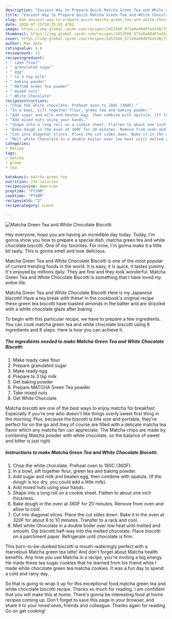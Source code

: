 ```yaml
---
description: "Easiest Way to Prepare Quick Matcha Green Tea and White Chocolate Biscotti"
title: "Easiest Way to Prepare Quick Matcha Green Tea and White Chocolate Biscotti"
slug: 644-easiest-way-to-prepare-quick-matcha-green-tea-and-white-chocolate-biscotti
date: 2020-07-15T10:25:05.476Z
image: https://img-global.cpcdn.com/recipes/2453580_671e0a40d6fed1d8/751x532cq70/matcha-green-tea-and-white-chocolate-biscotti-recipe-main-photo.jpg
thumbnail: https://img-global.cpcdn.com/recipes/2453580_671e0a40d6fed1d8/751x532cq70/matcha-green-tea-and-white-chocolate-biscotti-recipe-main-photo.jpg
cover: https://img-global.cpcdn.com/recipes/2453580_671e0a40d6fed1d8/751x532cq70/matcha-green-tea-and-white-chocolate-biscotti-recipe-main-photo.jpg
author: Mae Soto
ratingvalue: 4.8
reviewcount: 13
recipeingredient:
- " cake flour"
- " granulated sugar"
- " egg"
- " to 3 tsp milk"
- " baking powder"
- " MATCHA Green Tea powder"
- " mixed nuts"
- " White Chocolate"
recipeinstructions:
- "Chop the white chocolate. Preheat oven to 180C (360F)."
- "In a bowl, sift together flour, green tea and baking powder."
- "Add sugar and milk and beaten egg, then combine with spatula. (If the dough is too dry, you could add a little milk)."
- "Add mixed nuts using your hands."
- "Shape into a long roll on a cookie sheet. Flatten to about one inch thickness."
- "Bake dough in the oven at 360F for 20 minutes. Remove from oven and allow to cool."
- "Cut into diagonal slices. Place the cut sides down. Bake it in the oven at 320F for about 8 to 10 minutes. Transfer to a rack and cool."
- "Melt white Chocolate in a double boiler over low heat until melted and smooth. Dip biscotti half-way into the melted chocolate. Place biscotti on a parchment paper. Refrigerate until chocolate is firm."
categories:
- Recipe
tags:
- matcha
- green
- tea

katakunci: matcha green tea 
nutrition: 234 calories
recipecuisine: American
preptime: "PT39M"
cooktime: "PT40M"
recipeyield: "2"
recipecategory: Lunch

---
```



![Matcha Green Tea and White Chocolate Biscotti](https://img-global.cpcdn.com/recipes/2453580_671e0a40d6fed1d8/751x532cq70/matcha-green-tea-and-white-chocolate-biscotti-recipe-main-photo.jpg)

Hey everyone, hope you are having an incredible day today. Today, I'm gonna show you how to prepare a special dish, matcha green tea and white chocolate biscotti. One of my favorites. For mine, I'm gonna make it a little bit tasty. This is gonna smell and look delicious.

Matcha Green Tea and White Chocolate Biscotti is one of the most popular of current trending foods in the world. It is easy, it is quick, it tastes yummy. It's enjoyed by millions daily. They are fine and they look wonderful. Matcha Green Tea and White Chocolate Biscotti is something that I have loved my entire life.

Matcha Green Tea and White Chocolate Biscotti Here is my Japanese biscotti! Have a tea break with these! In the cookbook&#39;s original recipe these green tea biscotti have toasted almonds in the batter and are drizzled with a white chocolate glaze after baking.


To begin with this particular recipe, we have to prepare a few ingredients. You can cook matcha green tea and white chocolate biscotti using 8 ingredients and 8 steps. Here is how you can achieve it.

<!--inarticleads1-->

##### The ingredients needed to make Matcha Green Tea and White Chocolate Biscotti:

1. Make ready  cake flour
1. Prepare  granulated sugar
1. Make ready  egg
1. Prepare  to 3 tsp milk
1. Get  baking powder
1. Prepare  MATCHA Green Tea powder
1. Take  mixed nuts
1. Get  White Chocolate


Matcha biscotti are one of the best ways to enjoy matcha for breakfast. Especially if you&#39;re one who doesn&#39;t like things overly sweet first thing in the morning. Plus, because the biscotti is bite size and portable, they&#39;re perfect for on the go and they of course are filled with a delicate matcha tea flavor which any matcha fan can appreciate. The Matcha chips are made by combining Matcha powder with white chocolate, so the balance of sweet and bitter is just right. 

<!--inarticleads2-->

##### Instructions to make Matcha Green Tea and White Chocolate Biscotti:

1. Chop the white chocolate. Preheat oven to 180C (360F).
1. In a bowl, sift together flour, green tea and baking powder.
1. Add sugar and milk and beaten egg, then combine with spatula. (If the dough is too dry, you could add a little milk).
1. Add mixed nuts using your hands.
1. Shape into a long roll on a cookie sheet. Flatten to about one inch thickness.
1. Bake dough in the oven at 360F for 20 minutes. Remove from oven and allow to cool.
1. Cut into diagonal slices. Place the cut sides down. Bake it in the oven at 320F for about 8 to 10 minutes. Transfer to a rack and cool.
1. Melt white Chocolate in a double boiler over low heat until melted and smooth. Dip biscotti half-way into the melted chocolate. Place biscotti on a parchment paper. Refrigerate until chocolate is firm.


This born-to-be-dunked biscotti is mouth-wateringly perfect with a marvelous Matcha green tea latte! And don&#39;t forget about Matcha health benefits. Any time you use Matcha in a recipe, you&#39;re inviting a big energy. He made these tea sugar cookies that he learned from his friend while I made white chocolate green tea matcha cookies. It was a fun day to spend a cold and rainy day. 

So that is going to wrap it up for this exceptional food matcha green tea and white chocolate biscotti recipe. Thanks so much for reading. I am confident that you will make this at home. There's gonna be interesting food at home recipes coming up. Don't forget to save this page in your browser, and share it to your loved ones, friends and colleague. Thanks again for reading. Go on get cooking!
